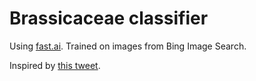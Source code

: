 # Brassicaceae classifier

Using [fast.ai](). Trained on images from Bing Image Search.

Inspired by [this tweet](https://twitter.com/The_Lagrangian/status/1304466067050442752?s=20).
